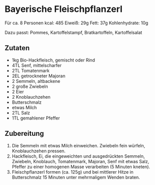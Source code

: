 # Bayerische Fleischpflanzerl

Für ca. 8 Personen
kcal: 485
Eiweiß: 29g
Fett: 37g
Kohlenhydrate: 10g

Dazu passt: Pommes, Kartoffelstampf, Bratkartoffeln, Kartoffelsalat

## Zutaten

- 1kg Bio-Hackfleisch, gemischt oder Rind
- 4TL Senf, mittelscharfer
- 2TL Tomatenmark
- 2EL getrockneter Majoran
- 2 Semmeln, altbackene
- 2 große	Zwiebeln
- 2 Eier
- 2 Knoblauchzehen
- Butterschmalz
- etwas Milch
- 2TL Salz
- 1TL gemahlener Pfeffer

## Zubereitung

1. Die Semmeln mit etwas Milch einweichen. Zwiebeln fein würfeln, Knoblauchzehen pressen.
1. Hackfleisch, Ei, die eingeweichten und ausgedrückten Semmeln, Zwiebeln, Knoblauch, Tomatenmark, Majoran, Senf mit etwas Salz, Pfeffer zu einer homogenen Masse verarbeiten (5 Minuten kneten).
1. Fleischpflanzerl formen (ca. 125g) und bei mittlerer Hitze in Butterschmalz 15 Minuten unter mehrmaligem Wenden braten.
